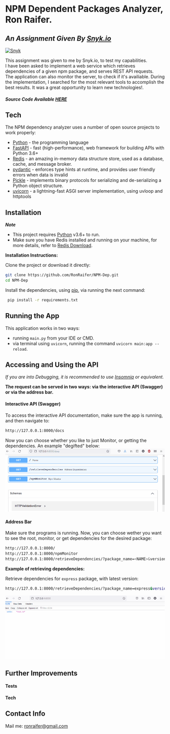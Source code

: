 # NPM Dependent Packages Analyzer, Ron Raifer.
## _An Assignment Given By [Snyk.io](https://snyk.io/)_
[![Snyk](https://www.pulseconferences.com/wp-content/uploads/2020/04/snyk-logo-black.png "Snyk")](http://snyk.io "Snyk")

This assignment was given to me by Snyk.io, to test my capabilities.\
I have been asked to implement a web service which retrieves dependencies of a given npm package, and serves REST API requests.\
The application can also monitor the server, to check if it's availiable.
During the implementation, I searched for the most relevant tools to accomplish the best results. It was a great opportunity to learn new technologies!.  

##### Source Code Available [HERE](https://github.com/RonRaifer/NPM-Dep)

## Tech

The NPM dependency analyzer uses a number of open source projects to work properly:

- [Python](https://www.python.org/) - the programming language
- [FastAPI](https://fastapi.tiangolo.com/) - fast (high-performance), web framework for building APIs with Python 3.6+
- [Redis](https://redis.io/) - an amazing in-memory data structure store, used as a database, cache, and message broker.
- [pydantic](https://pydantic-docs.helpmanual.io/) - enforces type hints at runtime, and provides user friendly errors when data is invalid
- [Pickle](https://docs.python.org/3/library/pickle.html) - implements binary protocols for serializing and de-serializing a Python object structure.
- [uvicorn](https://www.uvicorn.org/) - a lightning-fast ASGI server implementation, using uvloop and httptools


## Installation

***Note***
- This project requires [Python](https://www.python.org/) v3.6+ to run.
- Make sure you have Redis installed and running on your machine, for more details, refer to [Redis Download](https://redis.io/download).

**Installation Instructions:**

Clone the project or download it directly:
```bash
git clone https://github.com/RonRaifer/NPM-Dep.git
cd NPM-Dep
```

Install the dependencies, using [pip](https://pypi.org/project/pip/), via running the next command:
```bash
 pip install -r requirements.txt
```

## Running the App

This application works in two ways: 
- running `main.py` from your IDE or CMD.
- via terminal using `uvicorn`, running the command ```uvicorn main:app --reload```.


## Accessing and Using the API

*If you are into Debugging, it is recommended to use [Insomnia](https://insomnia.rest/) or equivalent.*

**The request can be served in two ways: via the interactive API (Swagger) or via the address bar.**

#### Interactive API (Swagger)

To access the interactive API documentation, make sure the app is running, and then navigate to:
```bash 
http://127.0.0.1:8000/docs
```
Now you can choose whether you like to just Monitor, or getting the dependencies. An example "degifted" below:
![how_to_docs](https://raw.githubusercontent.com/RonRaifer/ronraifer.github.io/main/NPM-Dep-docs/how_to_docs.gif)

#### Address Bar

Make sure the programs is running. Now, you can choose wether you want to see the root, monitor, or get dependencies for the desired package:
```bash 
http://127.0.0.1:8000/
http://127.0.0.1:8000/npmMonitor
http://127.0.0.1:8000/retrieveDependencies/?package_name=<NAME>&version_or_tag=<VERSION>
```
**Example of retrieving dependencies:**

Retrieve dependencies for `express` package, with latest version:
```bash
http://127.0.0.1:8000/retrieveDependencies/?package_name=express&version_or_tag=latest
```
![how_to_address](https://raw.githubusercontent.com/RonRaifer/ronraifer.github.io/main/NPM-Dep-docs/how_to_address.gif)


## Further Improvements

#### Tests


#### Tech


## Contact Info
Mail me: ronraifer@gmail.com


